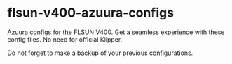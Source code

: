 # flsun-v400-azuura-configs
Azuura configs for the FLSUN V400. Get a seamless experience with these config files. No need for official Klipper.

Do not forget to make a backup of your previous configurations.
